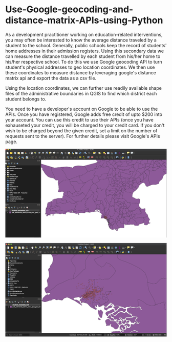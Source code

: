 # Use-Google-geocoding-and-distance-matrix-APIs-using-Python
As a development practitioner working on education-related interventions, you may often be interested to know  the average distance traveled by a student to the school. Generally,  public schools keep the record of students' home addresses in their admission registers. Using this secondary data we can measure the distance travelled by each student from his/her home to his/her respective school. To do this we use Google geocoding API to turn student's physical addresses to geo location coordinates. We then use these coordinates to measure distance by leveraging google's distance matrix api and export the data as a csv file. 

Using the location coordinates, we can further use readily  available shape files of the administrative boundaries in QGIS to find which district each student belongs to. 

You need to have a developer's account on Google to be able to use the APIs. Once you have registered, Google adds free credit of upto $200 into your account. You can use this credit to use their APIs (once you have exhauseted your credit, you will be charged to your credit card. If you don't wish to be charged beyond the given credit, set a limit on the number of requests sent to the server). For further details please visit Google's APIs page. 

![](image3.png)




![](image4.png)
